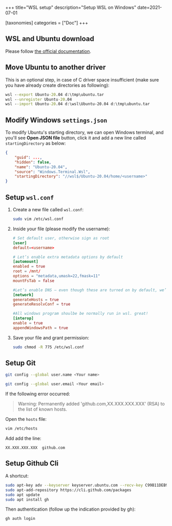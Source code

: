 +++
title="WSL setup"
description="Setup WSL on Windows"
date=2021-07-01

[taxonomies]
categories = ["Doc"]
+++

## WSL and Ubuntu download

Please follow [the official documentation](https://docs.microsoft.com/en-us/windows/wsl/install-win10).

## Move Ubuntu to another driver

This is an optional step, in case of C driver space insufficient (make sure you have already create directories as following):

```cmd
wsl --export Ubuntu-20.04 d:\tmp\ubuntu.tar
wsl --unregister Ubuntu-20.04
wsl --import Ubuntu-20.04 d:\wsl\Ubuntu-20.04 d:\tmp\ubuntu.tar
```

## Modify Windows `settings.json`

To modify Ubuntu's starting directory, we can open Windows terminal, and you'll see **Open JSON file** button, click it and add a new line called `startingDirectory` as below:

```settings.json
{
    "guid": ...,
    "hidden": false,
    "name": "Ubuntu-20.04",
    "source": "Windows.Terminal.Wsl",
    "startingDirectory": "//wsl$/Ubuntu-20.04/home/<username>"
}
```

## Setup `wsl.conf`

1. Create a new file called `wsl.conf`:

   ```sh
   sudo vim /etc/wsl.conf
   ```

1. Inside your file (please modify the username):

   ```wsl.conf
   # Set default user, otherwise sign as root
   [user]
   default=<username>

   # Let’s enable extra metadata options by default
   [automount]
   enabled = true
   root = /mnt/
   options = "metadata,umask=22,fmask=11"
   mountFsTab = false

   #Let’s enable DNS – even though these are turned on by default, we’ll specify here just to be explicit.
   [network]
   generateHosts = true
   generateResolvConf = true

   #All windows program shoulbe be normally run in wsl. great!
   [interop]
   enable = true
   appendWindowsPath = true
   ```

1. Save your file and grant permission:

   ```sh
   sudo chmod -R 775 /etc/wsl.conf
   ```

## Setup Git

```sh
git config --global user.name <Your name>

git config --global user.email <Your email>
```

If the following error occurred:

> Warning: Permanently added 'github.com,XX.XXX.XXX.XXX' (RSA) to the list of known hosts.

Open the `hosts` file:

```sh
vim /etc/hosts
```

Add add the line:

```hosts
XX.XXX.XXX.XXX  github.com
```

## Setup Github Cli

A shortcut:

```sh
sudo apt-key adv --keyserver keyserver.ubuntu.com --recv-key C99B11DEB97541F0
sudo apt-add-repository https://cli.github.com/packages
sudo apt update
sudo apt install gh
```

Then authentication (follow up the indication provided by gh):

```sh
gh auth login
```
